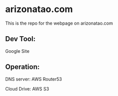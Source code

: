 # arizonatao.com
This is the repo for the webpage on arizonatao.com

## Dev Tool:

Google Site

## Operation:

DNS server: AWS Router53

Cloud Drive: AWS S3